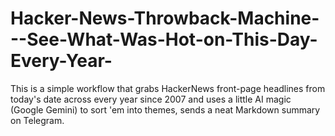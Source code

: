 # Hacker-News-Throwback-Machine---See-What-Was-Hot-on-This-Day-Every-Year-
This is a simple workflow that grabs HackerNews front-page headlines from today's date across every year since 2007 and uses a little AI magic (Google Gemini) to sort 'em into themes, sends a neat Markdown summary on Telegram.
